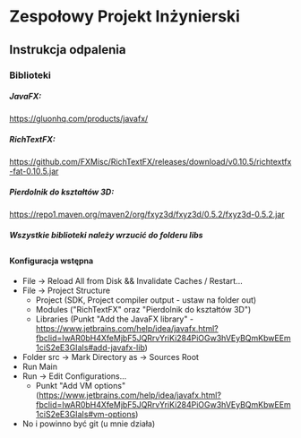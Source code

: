 # Zespołowy Projekt Inżynierski

## Instrukcja odpalenia

### Biblioteki

##### JavaFX:

https://gluonhq.com/products/javafx/

##### RichTextFX:

https://github.com/FXMisc/RichTextFX/releases/download/v0.10.5/richtextfx-fat-0.10.5.jar

##### Pierdolnik do kształtów 3D:

https://repo1.maven.org/maven2/org/fxyz3d/fxyz3d/0.5.2/fxyz3d-0.5.2.jar

##### Wszystkie biblioteki należy wrzucić do folderu libs

##

#### Konfiguracja wstępna

* File -> Reload All from Disk && Invalidate Caches / Restart...
* File -> Project Structure
    * Project (SDK, Project compiler output - ustaw na folder out)
    * Modules ("RichTextFX" oraz "Pierdolnik do kształtów 3D")
    * Libraries (Punkt "Add the JavaFX library﻿" - https://www.jetbrains.com/help/idea/javafx.html?fbclid=IwAR0bH4XfeMjbF5JQRrvYriKi284PiOGw3hVEyBQmKbwEEm1ciS2eE3GIaIs#add-javafx-lib)
* Folder src -> Mark Directory as -> Sources Root
* Run Main
* Run -> Edit Configurations...
   * Punkt "Add VM options" (https://www.jetbrains.com/help/idea/javafx.html?fbclid=IwAR0bH4XfeMjbF5JQRrvYriKi284PiOGw3hVEyBQmKbwEEm1ciS2eE3GIaIs#vm-options)
* No i powinno być git (u mnie działa)
